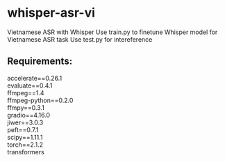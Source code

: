 # whisper-asr-vi
Vietnamese ASR with Whisper
Use train.py to finetune Whisper model for Vietnamese ASR task
Use test.py for intereference

## Requirements:
accelerate==0.26.1  
evaluate==0.4.1  
ffmpeg==1.4  
ffmpeg-python==0.2.0  
ffmpy==0.3.1  
gradio==4.16.0  
jiwer==3.0.3  
peft==0.7.1  
scipy==1.11.1  
torch==2.1.2  
transformers 
